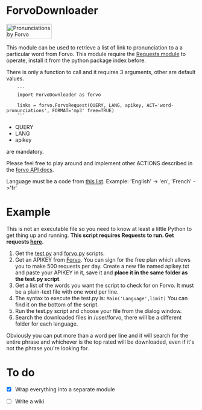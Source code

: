ForvoDownloader
===============

<a href="http://www.forvo.com/" title="Pronunciations by Forvo"><img src="http://api.forvo.com/byforvoblue.gif" width="120" height="40" alt="Pronunciations by Forvo" style="border:0" /></a>

This module can be used to retrieve a list of link to pronunciation to a a particular word from Forvo. This module require the [Requests module][3] to operate, install it from the python package index  before.

There is only a function to call and it requires 3 arguments, other are default values.

        ```
        import ForvoDownloader as forvo
        
        links = forvo.ForvoRequest(QUERY, LANG, apikey, ACT='word-pronunciations', FORMAT='mp3' free=TRUE)
        ```
* QUERY
* LANG
* apikey

are mandatory.

Please feel free to play around and implement other ACTIONS described in the [forvo API docs][4].

Language must be a code from [this list][5]. Example: 'English' -> 'en', 'French'  ->'fr'

Example
=======
This is not an executable file so you need to know at least a little Python to get thing up and running.
<strong>This script requires Requests to run. Get requests [here][3].</strong>

1. Get the [test.py][1] and [forvo.py][2] scripts.
2. Get an APIKEY from [Forvo][4]. You can sign for the free plan which allows you to make 500 requests per day.
Create a new file named apikey.txt and paste your APIKEY in it, save it and <b>place it in the same folder as the test.py script</b>.
3. Get a list of the words you want the script to check for on Forvo. It must be a plain-text file with one word per line.
4. The syntax to execute the test.py is: ```
            Main('Language',limit)
            ```
   You can find it on the bottom of the script.
5. Run the test.py script and choose your file from the dialog window.
6. Search the downloaded files in /user/forvo, there will be a different folder for each language.


Obviously you can put more than a word per line and it will search for the entire phrase and whichever is the top rated will be downloaded, even if it's not the phrase you're looking for.

To do
=====

- [x] Wrap everything into a separate module
- [ ] Write a wiki

  [1]: /test.py   "test.py"
  [2]: /forvo.py  "forvo.py"
  [3]: http://docs.python-requests.org/en/latest/ "Requests latest"
  [4]: http://api.forvo.com/documentation/ "Forvo API Documentation"
  [5]: http://www.forvo.com/languages/alphabetically/ "Forvo languages list"
